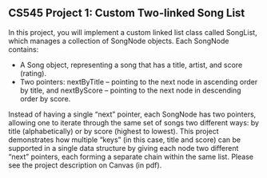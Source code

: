 ## CS545 Project 1: Custom Two-linked Song List

In this project, you will implement a custom linked list class called SongList, which manages a collection of SongNode objects. Each SongNode contains:
-	A Song object, representing a song that has a title, artist, and score (rating).
-	Two pointers: nextByTitle – pointing to the next node in ascending order by title, and nextByScore – pointing to the next node in descending order by score.
 	
Instead of having a single “next” pointer, each SongNode has two pointers, allowing one to iterate through the same set of songs two different ways: by title (alphabetically) or by score (highest to lowest). 
This project demonstrates how multiple “keys” (in this case, title and score) can be supported in a single data structure by giving each node two different “next” pointers, each forming a separate chain within the same list. 
Please see the project description on Canvas (in pdf).
